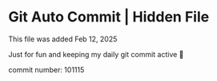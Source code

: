 # Git Auto Commit | Hidden File

This file was added Feb 12, 2025

Just for fun and keeping my daily git commit active 🤪

commit number: 101115

